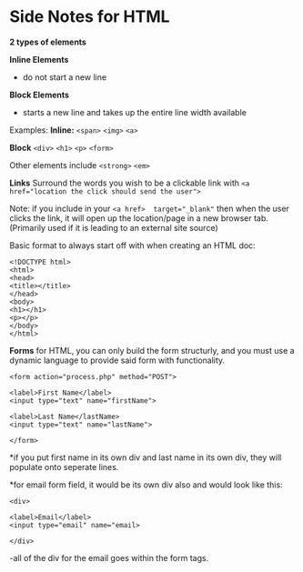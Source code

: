 # Side Notes for HTML


**2 types of elements**

**Inline Elements**
- do not start a new line

**Block Elements**
- starts a new line and takes up the entire line width available

Examples:
**Inline:** `<span>` `<img>` `<a>`

**Block** `<div>` `<h1>` `<p>` `<form>`

Other elements include `<strong>` `<em>`

**Links**
Surround the words you wish to be a clickable link with `<a href="location the click should send the user">`

Note: if you include in your `<a href>  target="_blank"` then when the user clicks the link, it will open up the location/page in a new browser tab. (Primarily used if it is leading to an external site source)

Basic format to always start off with when creating an HTML doc:

`<!DOCTYPE html>`<br>
`<html>`<br>
    `<head>`<br>
        `<title></title>`<br>
    `</head>`<br>
    `<body>`<br>
        `<h1></h1>`<br>
        `<p></p>`<br>
    `</body>`<br>
`</html>`<br>

**Forms**
for HTML, you can only build the form structurly, and you must use a dynamic language to provide said form with functionality.

`<form action="process.php" method="POST">`<br>

    <label>First Name</label>
    <input type="text" name="firstName">

    <label>Last Name</lastName>
    <input type="text" name="lastName">
    
`</form>`<br>

*if you put first name in its own div and last name in its own div, they will populate onto seperate lines.

*for email form field, it would be its own div also and would look like this:

`<div>`<br>

    <label>Email</label>
    <input type="email" name="email>

`</div>`<br>

-all of the div for the email goes within the form tags.




